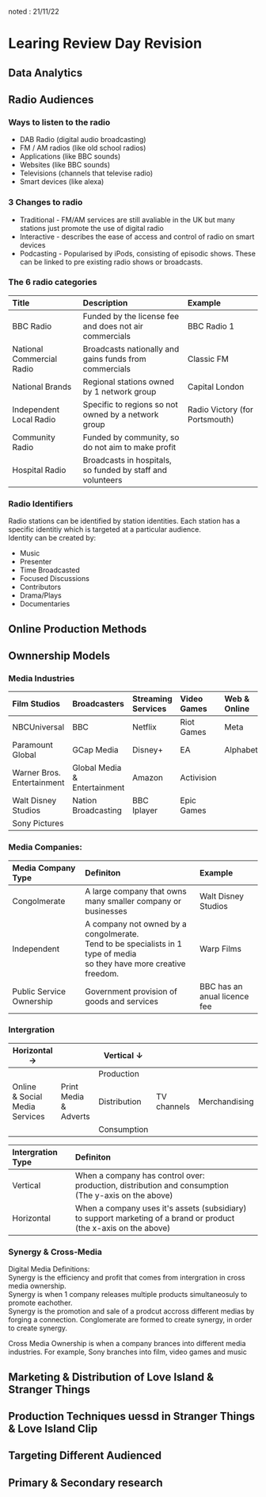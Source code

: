 noted : 21/11/22

# Learing Review Day Revision

## Data Analytics

## Radio Audiences

### Ways to listen to the radio

- DAB Radio (digital audio broadcasting)
- FM / AM radios (like old school radios)
- Applications (like BBC sounds)
- Websites (like BBC sounds)
- Televisions (channels that televise radio)
- Smart devices (like alexa)

### 3 Changes to radio

- Traditional - FM/AM services are still avaliable in the UK but many stations just promote the use of digital radio
- Interactive - describes the ease of access and control of radio on smart devices
- Podcasting - Popularised by iPods, consisting of episodic shows. These can be linked to pre existing radio shows or broadcasts.

### The 6 radio categories

| Title                     | Description                                                | Example                        |
| :------------------------ | :--------------------------------------------------------- | :----------------------------- |
| BBC Radio                 | Funded by the license fee and does not air commercials     | BBC Radio 1                    |
| National Commercial Radio | Broadcasts nationally and gains funds from commercials     | Classic FM                     |
| National Brands           | Regional stations owned by 1 network group                 | Capital London                 |
| Independent Local Radio   | Specific to regions so not owned by a network group        | Radio Victory (for Portsmouth) |
| Community Radio           | Funded by community, so do not aim to make profit          |                                |
| Hospital Radio            | Broadcasts in hospitals, so funded by staff and volunteers |                                |

### Radio Identifiers

Radio stations can be identified by station identities. Each station has a specific identitiy which is targeted at a particular audience.  
Identity can be created by:

- Music
- Presenter
- Time Broadcasted
- Focused Discussions
- Contributors
- Drama/Plays
- Documentaries

## Online Production Methods

## Ownnership Models

### Media Industries

| Film Studios               | Broadcasters                 | Streaming Services | Video Games | Web & Online | Music            |
| :------------------------- | :--------------------------- | :----------------- | :---------- | :----------- | :--------------- |
| NBCUniversal               | BBC                          | Netflix            | Riot Games  | Meta         | Columbia Records |
| Paramount Global           | GCap Media                   | Disney+            | EA          | Alphabet     | RCA Records      |
| Warner Bros. Entertainment | Global Media & Entertainment | Amazon             | Activision  |              | Epic Records     |
| Walt Disney Studios        | Nation Broadcasting          | BBC Iplayer        | Epic Games  |              | Astra Records    |
| Sony Pictures              |                              |                    |             |              |                  |

### Media Companies:

| Media Company Type       | Definiton                                                                                                                  | Example                      |
| :----------------------- | :------------------------------------------------------------------------------------------------------------------------- | :--------------------------- |
| Congolmerate             | A large company that owns many smaller company or businesses                                                               | Walt Disney Studios          |
| Independent              | A company not owned by a congolmerate.<br>Tend to be specialists in 1 type of media<br>so they have more creative freedom. | Warp Films                   |
| Public Service Ownership | Government provision of goods and services                                                                                 | BBC has an anual licence fee |

### Intergration

| Horizontal →                         |                          | Vertical ↓   |             |               |
| ------------------------------------ | ------------------------ | ------------ | ----------- | ------------- |
|                                      |                          | Production   |             |               |
| Online<br>& Social Media<br>Services | Print Media<br>& Adverts | Distribution | TV channels | Merchandising |
|                                      |                          | Consumption  |             |               |

| Intergration Type | Definiton                                                                                                            |
| :---------------- | :------------------------------------------------------------------------------------------------------------------- |
| Vertical          | When a company has control over:<br>production, distribution and consumption<br>(The y-axis on the above)            |
| Horizontal        | When a company uses it's assets (subsidiary) to support marketing of a brand or product<br>(the x-axis on the above) |

### Synergy & Cross-Media

Digital Media Definitions:  
Synergy is the efficiency and profit that comes from intergration in cross media ownership.  
Synergy is when 1 company releases multiple products simultaneosuly to promote eachother.  
Synergy is the promotion and sale of a prodcut accross different medias by forging a connection. Conglomerate are formed to create synergy, in order to create synergy.

Cross Media Ownership is when a company brances into different media industries.
For example, Sony branches into film, video games and music

## Marketing & Distribution of Love Island & Stranger Things

## Production Techniques uessd in Stranger Things & Love Island Clip

## Targeting Different Audienced

## Primary & Secondary research
